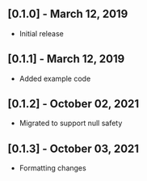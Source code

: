 ## [0.1.0] - March 12, 2019

* Initial release

## [0.1.1] - March 12, 2019

* Added example code

## [0.1.2] - October 02, 2021

* Migrated to support null safety

## [0.1.3] - October 03, 2021

* Formatting changes

